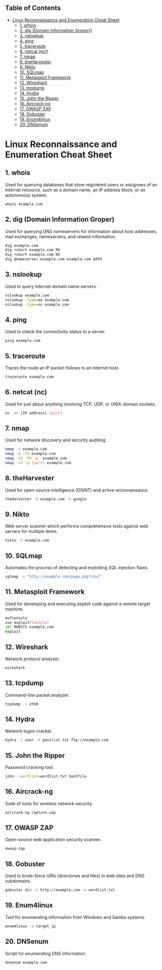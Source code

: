 ## Table of Contents

- [Linux Reconnaissance and Enumeration Cheat Sheet](#linux\reconnaissance\and\enumeration\cheat\sheet)
  - [1. whois](#1.\whois)
  - [2. dig (Domain Information Groper)](#2.\dig\(Domain\Information\Groper))
  - [3. nslookup](#3.\nslookup)
  - [4. ping](#4.\ping)
  - [5. traceroute](#5.\traceroute)
  - [6. netcat (nc)](#6.\netcat\(nc))
  - [7. nmap](#7.\nmap)
  - [8. theHarvester](#8.\theHarvester)
  - [9. Nikto](#9.\Nikto)
  - [10. SQLmap](#10.\SQLmap)
  - [11. Metasploit Framework](#11.\Metasploit\Framework)
  - [12. Wireshark](#12.\Wireshark)
  - [13. tcpdump](#13.\tcpdump)
  - [14. Hydra](#14.\Hydra)
  - [15. John the Ripper](#15.\John\the\Ripper)
  - [16. Aircrack-ng](#16.\Aircrack-ng)
  - [17. OWASP ZAP](#17.\OWASP\ZAP)
  - [18. Gobuster](#18.\Gobuster)
  - [19. Enum4linux](#19.\Enum4linux)
  - [20. DNSenum](#20.\DNSenum)

# Linux Reconnaissance and Enumeration Cheat Sheet

## 1. whois
Used for querying databases that store registered users or assignees of an Internet resource, such as a domain name, an IP address block, or an autonomous system.

```bash
whois example.com
```

## 2. dig (Domain Information Groper)
Used for querying DNS nameservers for information about host addresses, mail exchanges, nameservers, and related information.

```bash
dig example.com
dig +short example.com MX
dig +short example.com NS
dig @nameserver.example.com example.com AXFR
```

## 3. nslookup
Used to query Internet domain name servers.

```bash
nslookup example.com
nslookup -type=mx example.com
nslookup -type=ns example.com
```

## 4. ping
Used to check the connectivity status to a server.

```bash
ping example.com
```

## 5. traceroute
Traces the route an IP packet follows to an internet host.

```bash
traceroute example.com
```

## 6. netcat (nc)
Used for just about anything involving TCP, UDP, or UNIX-domain sockets.

```bash
nc -nv [IP address] [port]
```

## 7. nmap
Used for network discovery and security auditing.

```bash
nmap -v example.com
nmap -A -T4 example.com
nmap -sS -P0 -p- example.com
nmap -sV -p [port] example.com
```

## 8. theHarvester
Used for open-source intelligence (OSINT) and active reconnaissance.

```bash
theHarvester -d example.com -b google
```

## 9. Nikto
Web server scanner which performs comprehensive tests against web servers for multiple items.

```bash
nikto -h example.com
```

## 10. SQLmap
Automates the process of detecting and exploiting SQL injection flaws.

```bash
sqlmap -u "http://example.com/page.php?id=1"
```

## 11. Metasploit Framework
Used for developing and executing exploit code against a remote target machine.

```bash
msfconsole
use exploit/[module]
set RHOSTS example.com
exploit
```

## 12. Wireshark
Network protocol analyzer.

```bash
wireshark
```

## 13. tcpdump
Command-line packet analyzer.

```bash
tcpdump -i eth0
```

## 14. Hydra
Network logon cracker.

```bash
hydra -l user -P passlist.txt ftp://example.com
```

## 15. John the Ripper
Password cracking tool.

```bash
john --wordlist=wordlist.txt hashfile
```

## 16. Aircrack-ng
Suite of tools for wireless network security.

```bash
aircrack-ng capture.cap
```

## 17. OWASP ZAP
Open-source web application security scanner.

```bash
owasp-zap
```

## 18. Gobuster
Used to brute-force URIs (directories and files) in web sites and DNS subdomains.

```bash
gobuster dir -u http://example.com -w wordlist.txt
```

## 19. Enum4linux
Tool for enumerating information from Windows and Samba systems.

```bash
enum4linux -a target_ip
```

## 20. DNSenum
Script for enumerating DNS information.

```bash
dnsenum example.com
```
